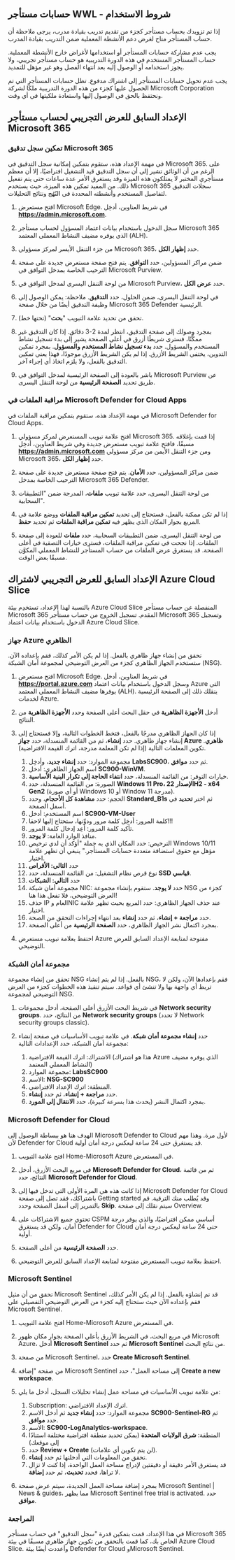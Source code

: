 <!---
---
الإعداد السابق للعرض التجريبي: العنوان: 'إعداد العرض التوضيحي'
---
--->

## حسابات مستأجر WWL - شروط الاستخدام

إذا تم تزويدك بحساب مستأجر كجزء من تقديم تدريب بقيادة مدرب، يرجى ملاحظة أن حساب المستأجر متاح لغرض دعم الأنشطة المعملية ضمن التدريب بقيادة المدرب.

يجب عدم مشاركة حسابات المستأجر أو استخدامها لأغراض خارج الأنشطة المعملية. حساب المستأجر المستخدم في هذه الدورة التدريبية هو حساب مستأجر تجريبي، ولا يجوز استخدامه أو الوصول إليه بعد انتهاء الفصل وهو غير مؤهل للتمديد.

يجب عدم تحويل حسابات المستأجر إلى اشتراك مدفوع. تظل حسابات المستأجر التي تم الحصول عليها كجزء من هذه الدورة التدريبية ملكًا لشركة Microsoft Corporation ونحتفظ بالحق في الوصول إليها واستعادة ملكيتها في أي وقت.

## الإعداد السابق للعرض التجريبي لحساب مستأجر Microsoft 365

### تمكين سجل تدقيق Microsoft 365

في مهمة الإعداد هذه، ستقوم بتمكين إمكانية سجل التدقيق في Microsoft 365.  على الرغم من أن الوثائق تشير إلى أن سجل التدقيق قيد التشغيل افتراضيًا، إلا أن معظم مستأجري المختبر لا يمتلكون هذه الميزة وقد يستغرق الأمر عدة ساعات حتى يتم تفعيل ذلك.  من المفيد تمكين هذه الميزة، حيث يستخدم Microsoft 365 سجلات التدقيق لتفاصيل المستخدم وأنشطته المحددة في النُهُج ونتائج التحليلات.

1. افتح مستعرض Microsoft Edge. في شريط العناوين، أدخِل **https://admin.microsoft.com**.

1. سجل الدخول باستخدام بيانات اعتماد المسؤول لحساب مستأجر Microsoft 365 الذي يوفره مضيف النشاط المعملي المعتمد (ALH).

1. من جزء التنقل الأيسر لمركز مسؤولي Microsoft 365، حدد **إظهار الكل**.

1. ضمن مراكز المسؤولين، حدد **التوافق**.  يتم فتح صفحة مستعرض جديدة على صفحة الترحيب الخاصة بمدخل التوافق في Microsoft Purview.  

1. من لوحة التنقل اليسرى لمدخل التوافق في Microsoft Purview، حدد **عرض الكل**.

1. في لوحة التنقل اليسرى، ضمن الحلول، حدد **التدقيق**.  ملاحظة: يمكن الوصول إلى وظيفة التدقيق أيضًا من خلال صفحة Microsoft 365 Defender الرئيسية.

1. تحقق من تحديد علامة التبويب "**بحث**" (تحتها خط).

1. بمجرد وصولك إلى صفحة التدقيق، انتظر لمدة 2-3 دقائق.  إذا كان التدقيق غير ممكَّنًا، فسترى شريطًا أزرق في أعلى الصفحة يشير إلى بدء تسجيل نشاط المستخدم والمسؤول.  حدد **بدء تسجيل نشاط المستخدم والمسؤول**.  بمجرد تمكين التدوين، يختفي الشريط الأزرق.  إذا لم يكن الشريط الأزرق موجودًا، فهذا يعني تمكين التدقيق بالفعل، ولا يلزم اتخاذ أي إجراء آخر.

1. باشر بالعودة إلى الصفحة الرئيسية لمدخل التوافق في Microsoft Purview عن طريق تحديد **الصفحة الرئيسية** من لوحة التنقل اليسرى.

### مراقبة الملفات في Microsoft Defender for Cloud Apps

في مهمة الإعداد هذه، ستقوم بتمكين مراقبة الملفات في Microsoft Defender for Cloud Apps.

1. افتح علامة تبويب المستعرض لمركز مسؤولي Microsoft 365.  إذا قمت بإغلاقه مسبقًا، فافتح علامة تبويب مستعرض جديدة وفي شريط العناوين، أدخِل **https://admin.microsoft.com** ومن جزء التنقل الأيمن من مركز مسؤولي Microsoft 365، حدد **إظهار الكل**.

1. ضمن مراكز المسؤولين، حدد **الأمان**.  يتم فتح صفحة مستعرض جديدة على صفحة الترحيب الخاصة بمدخل Microsoft 365 Defender.  

1. من لوحة التنقل اليسرى، حدد علامة تبويب **ملفات**، المدرجة ضمن "التطبيقات السحابية".

1. إذا لم تكن ممكنة بالفعل، فستحتاج إلى تحديد **تمكين مراقبة الملفات** ووضع علامة في المربع بجوار المكان الذي يظهر فيه **تمكين مراقبة الملفات** ثم تحديد **حفظ**.  

1. من لوحة التنقل اليسرى، ضمن التطبيقات السحابية، حدد **ملفات** للعودة إلى صفحة الملفات.  إذا نجحت في تمكين مراقبة الملفات، فسترى خيارات التصفية في أعلى الصفحة.  قد يستغرق عرض الملفات من حساب المستأجر للنشاط المعملي المكوَّن مسبقًا بعض الوقت.

## الإعداد السابق للعرض التجريبي لاشتراك Azure Cloud Slice

بالنسبة لهذا الإعداد، تستخدِم بيئة Azure Cloud Slice المنفصلة عن حساب مستأجر Microsoft 365 المقدم. تسجيل الخروج من حساب مستأجر Microsoft 365 وتسجيل الدخول باستخدام بيانات اعتماد Azure Cloud Slice.

### جهاز Azure الظاهري

تحقق من إنشاء جهاز ظاهري بالفعل. إذا لم يكن الأمر كذلك، فقم بإعداده الآن. ستستخدم الجهاز الظاهري كجزء من العرض التوضيحي لمجموعة أمان الشبكة (NSG).

1. افتح مستعرض Microsoft Edge.  في شريط العناوين، أدخل **https://portal.azure.com** وسجل الدخول باستخدام بيانات اعتماد Azure التي يوفرها مضيف النشاط المعملي المعتمد (ALH).  ينقلك ذلك إلى الصفحة الرئيسية لخدمات Azure.

1. أدخل **الأجهزة الظاهرية** في حقل البحث أعلى الصفحة وحدد **الأجهزة الظاهرية** من النتائج.

1. إذا كان الجهاز الظاهري مدرجًا بالفعل، فتخط الخطوات التالية، وإلا فستحتاج إلى إنشاء جهاز ظاهري.  حدد **إنشاء**، ثم من القائمة المنسدلة، حدد **جهاز Azure ظاهري**. تكوين المعلمات التالية (إذا لم تكن المعلمة مدرجة، اترك القيمة الافتراضية).
    1. مجموعة الموارد: حدد **إنشاء جديد**، وأدخِل **LabsSC900**، ثم حدد **موافق**.
    1. اسم الجهاز الظاهري: أدخل **SC900-WinVM**.
    1. خيارات التوفر: من القائمة المنسدلة، حدد **انتفاء الحاجة إلى تكرار البنية الأساسية**.
    1. الصورة: من القائمة المنسدلة، حدد **Windows 11 Pro، الإصدار 22H2 - x64 Gen2** (أو أي صورة Windows 10 أو Window 11 مدرجة).
    1. الحجم: حدد **مشاهدة كل الأحجام**، وحدد **Standard_B1s** ثم اختر **تحديد** في أسفل الصفحة.
    1. اسم المستخدم: أدخل **SC900-VM-User**
    1. كلمة المرور: أدخِل كلمة مرور ودوِّنها، ستحتاج إليها لاحقا!!!
    1. تأكيد كلمة المرور: أعِد إدخال كلمة المرور.
    1. منافذ الوارد العامة: **لا يوجد**.
    1. الترخيص: حدد المكان الذي به جملة "أؤكد أن لدي ترخيص Windows 10/11 مؤهل مع حقوق استضافة متعددة حسابات المستأجر."  ينبغي أن تظهر علامة اختيار.
    1. حدد **التالي: الأقراص**
    1. نوع قرص نظام التشغيل: من القائمة المنسدلة، حدد **SSD قياسي**.
    1. حدد **التالي: الشبكات**
    1. مجموعة أمان شبكة NIC: حدد **لا يوجد**.  ستقوم بإنشاء مجموعة NSG كجزء من العرض التوضيحي، فلا تفعل هذا هنا!
    1. حذف IP العام وNIC عند حذف الجهاز الظاهري: حدد المربع بحيث تظهر علامة اختيار.
    1. حدد **مراجعة + إنشاء**، ثم حدد **إنشاء** بعد انتهاء إجراءات التحقق من الصحة.
    1. بمجرد اكتمال نشر الجهاز الظاهري، حدد **الصفحة الرئيسية** من أعلى الصفحة.

1. احتفظ بعلامة تبويب مستعرض Azure مفتوحة لمتابعة الإعداد السابق للعرض التوضيحي.

### مجموعة أمان الشبكة

تحقق من إنشاء مجموعة NSG بالفعل. إذا لم يتم إنشاء NSG، فقم بإعدادها الآن، ولكن لا تربط أي واجهة بها ولا تنشئ أي قواعد. سيتم تنفيذ هذه الخطوات كجزء من العرض التوضيحي لمجموعة NSG.

1. في شريط البحث الأزرق أعلى الصفحة، أدخل مجموعات **Network security groups**. من النتائج، حدد **Network security groups** (لا تحدد Network security groups classic).

1. حدد **إنشاء مجموعة أمان شبكة**. في علامة تبويب الأساسيات في صفحة إنشاء مجموعة أمان الشبكة، حدد الإعدادات التالية:
    1. الاشتراك: اترك القيمة الافتراضية (هذا هو اشتراك Azure الذي يوفره مضيف النشاط المعملي المعتمد)
    1. مجموعة الموارد: **LabsSC900**
    1. الاسم:  **NSG-SC900**
    1. المنطقة: اترك الإعداد الافتراضي.
    1. حدد **مراجعة + إنشاء**، ثم حدد **إنشاء**.
    1. بمجرد اكتمال النشر (يحدث هذا بسرعة كبيرة)، حدد **الانتقال إلى المورد**.

### Microsoft Defender for Cloud

الهدف هنا هو ببساطة الوصول إلى Microsoft Defender to Cloud لأول مرة. وهذا مهم لأن Defender for Cloud قد يستغرق حتى 24 ساعة ليعكس درجة أمان أولية.  

1. افتح علامة التبويب Home-Microsoft Azure في المستعرض.

1. في مربع البحث الأزرق، أدخل **Microsoft Defender for Cloud**، ثم من قائمة النتائج، حدد **Microsoft Defender for Cloud**.

1. إذا كانت هذه هي المرة الأولى التي تدخل فيها إلى Microsoft Defender for Cloud باشتراكك، فقد تصل إلى صفحة Getting started وقد يُطلب منك الترقية.  قم بالتمرير إلى أسفل الصفحة وحدد **Skip**.  سيتم نقلك إلى صفحة Overview.

1. تحتوي جميع الاشتراكات على CSPM أساسي ممكن افتراضيًا، والذي يوفر درجة أمان، ولكن قد يستغرق Defender for Cloud حتى 24 ساعة ليعكس درجة أمان أولية.

1. حدد **الصفحة الرئيسية** من أعلى الصفحة.

1. احتفظ بعلامة تبويب المستعرض مفتوحة لمتابعة الإعداد السابق للعرض التوضيحي.

### Microsoft Sentinel

تحقق من أن مثيل Microsoft Sentinel قد تم إنشاؤه بالفعل. إذا لم يكن الأمر كذلك، فقم بإعداده الآن حيث ستحتاج إليه كجزء من العرض التوضيحي التفصيلي على Microsoft Sentinel.

1. افتح علامة التبويب Home-Microsoft Azure في المستعرض.

1. في مربع البحث، في الشريط الأزرق بأعلى الصفحة بجوار مكان ظهور Microsoft Azure، أدخل **Microsoft Sentinel** ثم حدد **Microsoft Sentinel** من نتائج البحث.

1. من صفحة Microsoft Sentinel، حدد **Create Microsoft Sentinel**.

1. من صفحة "إضافة Microsoft Sentinel إلى مساحة العمل"، حدد **Create a new workspace**.

1. من علامة تبويب الأساسيات في مساحة عمل إنشاء تحليلات السجل، أدخل ما يلي:
    1. Subscription: اترك الإعداد الافتراضي.
    1. مجموعة الموارد: حدد **إنشاء جديد** ثم أدخل الاسم **SC900-Sentinel-RG** ثم حدد **موافق**.
    1. الاسم: **SC900-LogAnalytics-workspace**.
    1. المنطقة: **شرق الولايات المتحدة** (يمكن تحديد منطقة افتراضية مختلفة استنادًا إلى موقعك)
    1. حدد **Review + Create** (لن يتم تكوين أي علامات).
    1. تحقق من المعلومات التي أدخلتها ثم حدد **إنشاء**.
    1. قد يستغرق الأمر دقيقة أو دقيقتين لإدراج مساحة العمل الواحدة، إذا كنت لا تزال لا تراها، فحدد **تحديث**، ثم حدد **إضافة**.

1. بمجرد إضافة مساحة العمل الجديدة، سيتم عرض صفحة Microsoft Sentinel | News & guides، مما يظهر Microsoft Sentinel free trial is activated.  حدد **موافق**.

### المراجعة

في هذا الإعداد، قمت بتمكين قدرة "سجل التدقيق" في حساب مستأجر Microsoft 365 الخاص بك، كما قمت بالتحقق من تكوين جهاز ظاهري مسبقًا في بيئة Azure Cloud Slice. وأعددت أيضًا بيئة Defender for Cloud وMicrosoft Sentinel.

